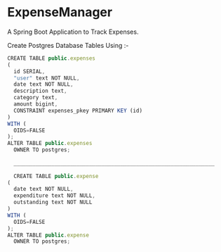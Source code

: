 # ExpenseManager
A Spring Boot Application to Track Expenses.

Create Postgres Database Tables Using :-

```javascript
CREATE TABLE public.expenses
(
  id SERIAL,
  "user" text NOT NULL,
  date text NOT NULL,
  description text,
  category text,
  amount bigint,
  CONSTRAINT expenses_pkey PRIMARY KEY (id)
)
WITH (
  OIDS=FALSE
);
ALTER TABLE public.expenses
  OWNER TO postgres;
  
  ________________________________________________________________
  
  CREATE TABLE public.expense
(
  date text NOT NULL,
  expenditure text NOT NULL,
  outstanding text NOT NULL
)
WITH (
  OIDS=FALSE
);
ALTER TABLE public.expense
  OWNER TO postgres;
  

